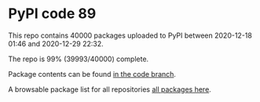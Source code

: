 # PyPI code 89

This repo contains 40000 packages uploaded to PyPI between 
2020-12-18 01:46 and 2020-12-29 22:32.

The repo is 99% (39993/40000) complete.

Package contents can be found [in the code branch](https://github.com/pypi-data/pypi-mirror-89/tree/code/packages).

A browsable package list for all repositories [all packages here](https://pypi-data.github.io/website/repositories/pypi-mirror-89).



